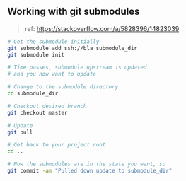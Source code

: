 ## Working with git submodules

> ref: https://stackoverflow.com/a/5828396/14823039

```bash
# Get the submodule initially
git submodule add ssh://bla submodule_dir
git submodule init

# Time passes, submodule upstream is updated
# and you now want to update

# Change to the submodule directory
cd submodule_dir

# Checkout desired branch
git checkout master

# Update
git pull

# Get back to your project root
cd ..

# Now the submodules are in the state you want, so
git commit -am "Pulled down update to submodule_dir"
```
